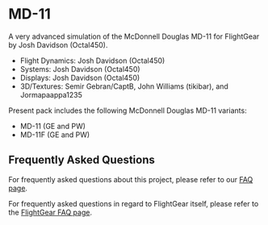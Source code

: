 # MD-11
A very advanced simulation of the McDonnell Douglas MD-11 for FlightGear by Josh Davidson (Octal450).

- Flight Dynamics: Josh Davidson (Octal450)
- Systems: Josh Davidson (Octal450)
- Displays: Josh Davidson (Octal450)
- 3D/Textures: Semir Gebran/CaptB, John Williams (tikibar), and Jormapaappa1235

Present pack includes the following McDonnell Douglas MD-11 variants:
- MD-11 (GE and PW)
- MD-11F (GE and PW)

## Frequently Asked Questions
For frequently asked questions about this project, please refer to our [FAQ page](https://github.com/Octal450/MD-11/blob/master/FAQ.md).

For frequently asked questions in regard to FlightGear itself, please refer to the [FlightGear FAQ page](https://wiki.flightgear.org/Frequently_asked_questions). 
